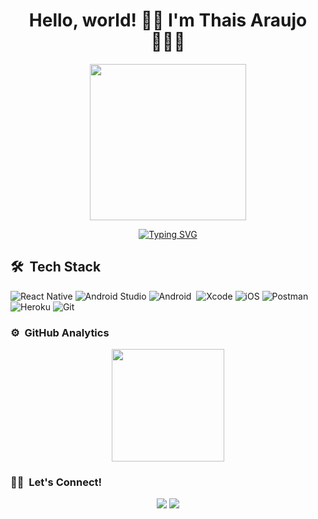 <h1 align="center">Hello, world! 👋🏽 I'm Thais Araujo 👩🏽‍💻	 </h1>

<p align="center">
<img src="https://i.giphy.com/media/v1.Y2lkPTc5MGI3NjExaTY2dTF3NDlvcjdlcjZ3b2dqajZsdWUwNzdoMGF6cjdpM21nbTJ4dCZlcD12MV9pbnRlcm5hbF9naWZfYnlfaWQmY3Q9Zw/eSusqLLJnSlq0/giphy.gif" width="250">
</p>

<p align="center">
<a href="https://git.io/typing-svg"><img src="https://readme-typing-svg.demolab.com?font=Fira+Code&pause=1000&color=226C03&width=435&lines=Mobile+Developer&center=true" alt="Typing SVG" /></a></p>


<!--
- 🔭 I’m currently working on ...
- 🌱 I’m currently learning ...
- 👯 I’m looking to collaborate on ...
- 🤔 I’m looking for help with ...
- 💬 Ask me about ...
- 📫 How to reach me: ...
- 😄 Pronouns: ...
- ⚡ Fun fact: ...

-->

## 🛠 &nbsp;Tech Stack

![React Native](https://img.shields.io/badge/react_native-%2320232a.svg?style=for-the-badge&logo=react&logoColor=%2361DAFB)
![Android Studio](https://img.shields.io/badge/android%20studio-346ac1?style=for-the-badge&logo=android%20studio&logoColor=white)
![Android](https://img.shields.io/badge/Android-3DDC84?style=for-the-badge&logo=android&logoColor=white)&nbsp;
![Xcode](https://img.shields.io/badge/Xcode-007ACC?style=for-the-badge&logo=Xcode&logoColor=white)
![iOS](https://img.shields.io/badge/iOS-000000?style=for-the-badge&logo=ios&logoColor=white)
![Postman](https://img.shields.io/badge/Postman-FF6C37?style=for-the-badge&logo=postman&logoColor=white)
![Heroku](https://img.shields.io/badge/heroku-%23430098.svg?style=for-the-badge&logo=heroku&logoColor=white)
![Git](https://img.shields.io/badge/git-%23F05033.svg?style=for-the-badge&logo=git&logoColor=white)&nbsp;


### ⚙️ &nbsp;GitHub Analytics

<p align="center">
<a href="https://github.com/thaiscristine">
  <img height="180em" src="https://github-readme-stats-eight-theta.vercel.app/api?username=thaiscristine&show_icons=true&theme=ambient_gradient&include_all_commits=true&count_private=true"/>
</a>
</p>  
  
  ### 🤝🏻 &nbsp;Let's Connect!

<p align="center">
<a href="https://www.linkedin.com/in/this-cristine" target="_blank"><img src="https://img.shields.io/badge/linkedin-%230077B5.svg?style=for-the-badge&logo=linkedin&logoColor=white"/></a>
<a href="mailto:this.cristine06@gmail.com"><img src="https://img.shields.io/badge/Gmail-D14836?style=for-the-badge&logo=gmail&logoColor=white"/></a>
